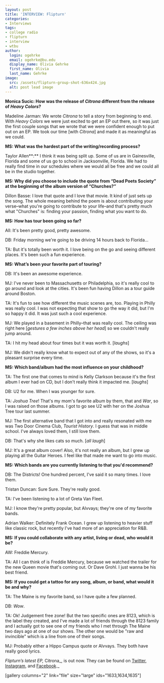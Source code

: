 ```yaml
---
layout: post
title: 'INTERVIEW: Flipturn'
categories:
- Interviews
tags:
- college radio
- flipturn
- interview
- wtbu
author:
  login: ogehrke
  email: ogehrke@bu.edu
  display_name: Olivia Gehrke
  first_name: Olivia
  last_name: Gehrke
image:
  src: /assets/flipturn-group-shot-636x424.jpg
  alt: post lead image
---
```



**Monica Sucic: How was the release of ****_Citrona_**** different from the release of ****_Heavy Colors_****?**

Madeline Jarman: We wrote _Citrona_ to tell a story from beginning to end. With _Heavy Colors_ we were just excited to get an EP out there, so it was just the first couple songs that we wrote that we were confident enough to put out on an EP. We took our time \[with _Citrona_\] and made it as meaningful as we could.

**MS: What was the hardest part of the writing/recording process?**

Taylor Allen**:** I think it was being split up. Some of us are in Gainesville, Florida and some of us go to school in Jacksonville, Florida. We had to really find time in our schedules where we would all be free and we could all be in the studio together. 

**MS: Why did you choose to include the quote from “Dead Poets Society” at the beginning of the album version of “Churches?”**

Dillon Basse: I love that quote and I love that movie. It kind of just sets up the song. The whole meaning behind the poem is about contributing your verse–what you're going to contribute to your life–and that's pretty much what "Churches" is: finding your passion, finding what you want to do.

**MS: How has tour been going so far?**

All: It's been pretty good, pretty awesome.

DB: Friday morning we're going to be driving 14 hours back to Florida...

TA: But it's totally been worth it. I love being on the go and seeing different places. It's been such a fun experience.

**MS: What’s been your favorite part of touring?**

DB: It's been an awesome experience.

MJ: I've never been to Massachusetts or Philadelphia, so it's really cool to go around and look at the cities. It's been fun having Dillon as a tour guide around Boston.

TA: It's fun to see how different the music scenes are, too. Playing in Philly was really cool. I was not expecting that show to go the way it did, but I'm so happy it did. It was just such a cool experience.

MJ: We played in a basement in Philly–that was really cool. The ceiling was right here \[_gestures a few inches above her head_\] so we couldn't really jump around.

TA: I hit my head about four times but it was worth it. \[_laughs_\]

MJ: We didn't really know what to expect out of any of the shows, so it's a pleasant surprise every time.

**MS: Which band/album had the most influence on your childhood?**

TA: The first one that comes to mind is Kelly Clarkson because it's the first album I ever had on CD, but I don't really think it impacted me. \[_laughs_\]

DB: U2 for me. When I was younger for sure.

TA: _Joshua Tree_! That's my mom's favorite album by them, that and _War_, so I was raised on those albums. I got to go see U2 with her on the Joshua Tree tour last summer. 

MJ: The first alternative band that I got into and really resonated with me was Two Door Cinema Club, _Tourist History_. I guess that was in middle school. I've always loved them, I still love them.

DB: That's why she likes cats so much. \[_all laugh_\]

MJ: It's a great album cover! Also, it's not really an album, but I grew up playing all the Guitar Heroes. I feel like that made me want to go into music.

  

**MS: Which bands are you currently listening to that you'd recommend?**

DB: The Districts! One hundred percent, I've said it so many times. I love them.

Tristan Duncan: Sure Sure. They're really good.

TA: I've been listening to a lot of Greta Van Fleet.

MJ: I know they're pretty popular, but Alvvays; they're one of my favorite bands.

Adrian Walker: Definitely Frank Ocean. I grew up listening to heavier stuff like classic rock, but recently I've had more of an appreciation for R&B.

**MS: If you could collaborate with any artist, living or dead, who would it be?**

AW: Freddie Mercury.

TA: All I can think of is Freddie Mercury, because we watched the trailer for the new Queen movie that's coming out. Or Dave Grohl. I just wanna be his best friend.

**MS: If you could get a tattoo for any song, album, or band, what would it be and why?**

TA: The Maine is my favorite band, so I have quite a few planned. 

DB: _Wow_.

TA: Ok! Judgement free zone! But the two specific ones are 8123, which is the label they created, and I've made a lot of friends through the 8123 family and I actually got to see one of my friends who I met through The Maine two days ago at one of our shows. The other one would be "raw and invincible" which is a line from one of their songs.

MJ: Probably either a Hippo Campus quote or Alvvays. They both have really good lyrics.

_Flipturn’s latest EP,_ Citrona_, is out now. They can be found on [Twitter](https://twitter.com/flipturnband), [Instagram](https://www.instagram.com/flipturnband/), and [Facebook](https://www.facebook.com/flipturnband/)._

\[gallery columns="2" link="file" size="large" ids="1633,1634,1635"\]